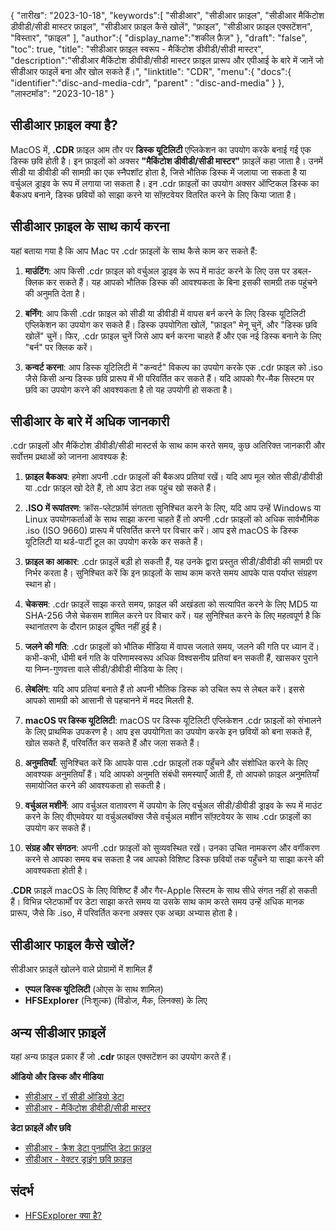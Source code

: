 {
"तारीख": "2023-10-18",
   "keywords":[
"सीडीआर",
"सीडीआर फ़ाइल",
"सीडीआर मैकिंटोश डीवीडी/सीडी मास्टर फ़ाइल",
"सीडीआर फ़ाइल कैसे खोलें",
"फ़ाइल",
"सीडीआर फ़ाइल एक्सटेंशन",
"विस्तार",
"फ़ाइल"
],
   "author":{
"display_name":"शकील फ़ैज़"
},
"draft": "false",
"toc": true,
"title": "सीडीआर फ़ाइल स्वरूप - मैकिंटोश डीवीडी/सीडी मास्टर",
   "description":"सीडीआर मैकिंटोश डीवीडी/सीडी मास्टर फ़ाइल प्रारूप और एपीआई के बारे में जानें जो सीडीआर फाइलें बना और खोल सकते हैं।",
"linktitle": "CDR",
   "menu":{
      "docs":{
         "identifier":"disc-and-media-cdr",
"parent" : "disc-and-media"
}
},
"लास्टमॉड": "2023-10-18"
}

## सीडीआर फ़ाइल क्या है?

MacOS में, **.CDR** फ़ाइल आम तौर पर **डिस्क यूटिलिटी** एप्लिकेशन का उपयोग करके बनाई गई एक डिस्क छवि होती है। इन फ़ाइलों को अक्सर **"मैकिंटोश डीवीडी/सीडी मास्टर"** फ़ाइलें कहा जाता है। उनमें सीडी या डीवीडी की सामग्री का एक स्नैपशॉट होता है, जिसे भौतिक डिस्क में जलाया जा सकता है या वर्चुअल ड्राइव के रूप में लगाया जा सकता है। इन .cdr फ़ाइलों का उपयोग अक्सर ऑप्टिकल डिस्क का बैकअप बनाने, डिस्क छवियों को साझा करने या सॉफ़्टवेयर वितरित करने के लिए किया जाता है।

## सीडीआर फ़ाइल के साथ कार्य करना

यहां बताया गया है कि आप Mac पर .cdr फ़ाइलों के साथ कैसे काम कर सकते हैं:

1. **माउंटिंग**: आप किसी .cdr फ़ाइल को वर्चुअल ड्राइव के रूप में माउंट करने के लिए उस पर डबल-क्लिक कर सकते हैं। यह आपको भौतिक डिस्क की आवश्यकता के बिना इसकी सामग्री तक पहुंचने की अनुमति देता है।
    












2. **बर्निंग**: आप किसी .cdr फ़ाइल को सीडी या डीवीडी में वापस बर्न करने के लिए डिस्क यूटिलिटी एप्लिकेशन का उपयोग कर सकते हैं। डिस्क उपयोगिता खोलें, "फ़ाइल" मेनू चुनें, और "डिस्क छवि खोलें" चुनें। फिर, .cdr फ़ाइल चुनें जिसे आप बर्न करना चाहते हैं और एक नई डिस्क बनाने के लिए "बर्न" पर क्लिक करें।
    












3. **कन्वर्ट करना**: आप डिस्क यूटिलिटी में "कन्वर्ट" विकल्प का उपयोग करके एक .cdr फ़ाइल को .iso जैसे किसी अन्य डिस्क छवि प्रारूप में भी परिवर्तित कर सकते हैं। यदि आपको गैर-मैक सिस्टम पर छवि का उपयोग करने की आवश्यकता है तो यह उपयोगी हो सकता है।

## सीडीआर के बारे में अधिक जानकारी

.cdr फ़ाइलों और मैकिंटोश डीवीडी/सीडी मास्टर्स के साथ काम करते समय, कुछ अतिरिक्त जानकारी और सर्वोत्तम प्रथाओं को जानना आवश्यक है:

1. **फ़ाइल बैकअप**: हमेशा अपनी .cdr फ़ाइलों की बैकअप प्रतियां रखें। यदि आप मूल स्रोत सीडी/डीवीडी या .cdr फ़ाइल खो देते हैं, तो आप डेटा तक पहुंच खो सकते हैं।
    












2. **.ISO में रूपांतरण**: क्रॉस-प्लेटफ़ॉर्म संगतता सुनिश्चित करने के लिए, यदि आप उन्हें Windows या Linux उपयोगकर्ताओं के साथ साझा करना चाहते हैं तो अपनी .cdr फ़ाइलों को अधिक सार्वभौमिक .iso (ISO 9660) प्रारूप में परिवर्तित करने पर विचार करें। आप इसे macOS के डिस्क यूटिलिटी या थर्ड-पार्टी टूल का उपयोग करके कर सकते हैं।
    












3. **फ़ाइल का आकार**: .cdr फ़ाइलें बड़ी हो सकती हैं, यह उनके द्वारा प्रस्तुत सीडी/डीवीडी की सामग्री पर निर्भर करता है। सुनिश्चित करें कि इन फ़ाइलों के साथ काम करते समय आपके पास पर्याप्त संग्रहण स्थान हो।
    












4. **चेकसम**: .cdr फ़ाइलें साझा करते समय, फ़ाइल की अखंडता को सत्यापित करने के लिए MD5 या SHA-256 जैसे चेकसम शामिल करने पर विचार करें। यह सुनिश्चित करने के लिए महत्वपूर्ण है कि स्थानांतरण के दौरान फ़ाइल दूषित नहीं हुई है।
    












5. **जलने की गति**: .cdr फ़ाइलों को भौतिक मीडिया में वापस जलाते समय, जलने की गति पर ध्यान दें। कभी-कभी, धीमी बर्न गति के परिणामस्वरूप अधिक विश्वसनीय प्रतियां बन सकती हैं, खासकर पुराने या निम्न-गुणवत्ता वाले सीडी/डीवीडी मीडिया के लिए।
    












6. **लेबलिंग**: यदि आप प्रतियां बनाते हैं तो अपनी भौतिक डिस्क को उचित रूप से लेबल करें। इससे आपको सामग्री को आसानी से पहचानने में मदद मिलती है.
    












7. **macOS पर डिस्क यूटिलिटी**: macOS पर डिस्क यूटिलिटी एप्लिकेशन .cdr फ़ाइलों को संभालने के लिए प्राथमिक उपकरण है। आप इस उपयोगिता का उपयोग करके इन छवियों को बना सकते हैं, खोल सकते हैं, परिवर्तित कर सकते हैं और जला सकते हैं।
    












8. **अनुमतियाँ**: सुनिश्चित करें कि आपके पास .cdr फ़ाइलों तक पहुँचने और संशोधित करने के लिए आवश्यक अनुमतियाँ हैं। यदि आपको अनुमति संबंधी समस्याएँ आती हैं, तो आपको फ़ाइल अनुमतियाँ समायोजित करने की आवश्यकता हो सकती है।
    












9. **वर्चुअल मशीनें**: आप वर्चुअल वातावरण में उपयोग के लिए वर्चुअल सीडी/डीवीडी ड्राइव के रूप में माउंट करने के लिए वीएमवेयर या वर्चुअलबॉक्स जैसे वर्चुअल मशीन सॉफ़्टवेयर के साथ .cdr फ़ाइलों का उपयोग कर सकते हैं।
    












10. **संग्रह और संगठन**: अपनी .cdr फ़ाइलों को सुव्यवस्थित रखें। उनका उचित नामकरण और वर्गीकरण करने से आपका समय बच सकता है जब आपको विशिष्ट डिस्क छवियों तक पहुँचने या साझा करने की आवश्यकता होती है।
    













**.CDR** फ़ाइलें macOS के लिए विशिष्ट हैं और गैर-Apple सिस्टम के साथ सीधे संगत नहीं हो सकती हैं। विभिन्न प्लेटफार्मों पर डेटा साझा करते समय या उसके साथ काम करते समय उन्हें अधिक मानक प्रारूप, जैसे कि .iso, में परिवर्तित करना अक्सर एक अच्छा अभ्यास होता है।

## सीडीआर फाइल कैसे खोलें?

सीडीआर फ़ाइलें खोलने वाले प्रोग्रामों में शामिल हैं

- **एप्पल डिस्क यूटिलिटी** (ओएस के साथ शामिल)
- **HFSExplorer** (निःशुल्क) (विंडोज, मैक, लिनक्स) के लिए

## अन्य सीडीआर फ़ाइलें

यहां अन्य फ़ाइल प्रकार हैं जो **.cdr** फ़ाइल एक्सटेंशन का उपयोग करते हैं।

**ऑडियो और डिस्क और मीडिया**
- [सीडीआर - रॉ सीडी ऑडियो डेटा](/hi/ऑडियो/सीडीआर/)
- [सीडीआर - मैकिंटोश डीवीडी/सीडी मास्टर](/hi/डिस्क-एंड-मीडिया/सीडीआर/)

**डेटा फ़ाइलें और छवि**
- [सीडीआर - क्रैश डेटा पुनर्प्राप्ति डेटा फ़ाइल](/hi/डेटा/सीडीआर-क्रैश/)
- [सीडीआर - वेक्टर ड्राइंग छवि फ़ाइल](/hi/छवि/सीडीआर/)


## संदर्भ
* [HFSExplorer क्या है?](https://catacombae.org/hfsexplorer/)

